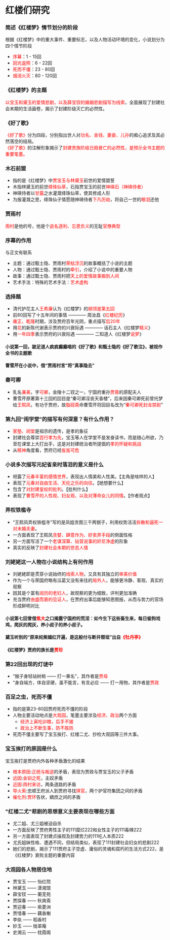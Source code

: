 # 红楼们研究

### 简述《红楼梦》情节划分的阶段
根据《红楼梦》中的重大事件、重要标志，以及人物活动环境的变化，小说划分为四个情节阶段
- <font color="red">序幕</font>：1 - 15回
- <font color="red">回光返照</font>：6 - 22回
- <font color="red">死而不僵</font>：23 - 80回
- <font color="red">烟消火灭</font>：80 - 120回

### 《红楼梦》的主题
<font color="red">以宝玉和黛玉的爱情悲剧，以及薛宝钗的婚姻悲剧描写为线索</font>，全面展现了封建社会末期的生活画卷，揭示了封建阶级灭亡的必然性。

### 《好了歌》
<font color="red">《好了歌》</font>分为四段，分别指出世人对<font color="red">功名、金钱、妻妾、儿孙</font>的痴心追求及其必然落空的结局。  
<font color="red">《好了歌》</font>的注解形象揭示了<font color="red">封建贵族阶级日趋衰亡的必然性，是预示全书主题的重要笔墨。</font>

### 木石前盟
- 指的是《红楼梦》中<font color="red">贾宝玉与林黛玉</font>前世的爱情盟誓   
- 木指林黛玉的前世<font color="red">绛珠仙草</font>，石指贾宝玉的前世<font color="red">神瑛石（神瑛侍者）</font>  
- 神瑛侍者以<font color="red">甘露</font>之水灌溉绛珠仙草，使其修成人形
- 为报灌溉之恩，绛珠仙子情愿随神瑛侍者<font color="red">下凡历劫</font>，将自己一世的<font color="red">眼泪</font>还他

### 贾雨村
<font color="red">雨村</font>是他的号，他是个<font color="red">追名逐利、忘恩负义</font>的无耻<font color="red">官僚典型</font>

### 序幕的作用
与正文有联系
- 主题：通过甄士隐、贾雨村<font color="red">荣枯浮沉</font>的故事概括了小说的主题
- 人物：通过甄士隐、贾雨村的<font color="red">牵引</font>，介绍了小说中的重要人物
- 故事：通过甄士隐、贾雨村把<font color="red">天上的爱情故事搬到人间</font>
- 艺术手法：特殊的艺术手法：<font color="red">艺术虚构</font>

### 选择题
- 清代护花主人<font color="red">王希廉</font>认为《红楼梦》的<font color="red">纲领是第五回</font>
- 前80回写了十五年间的事情 ———— 周汝昌《<font color="red">红楼纪历</font>》
- <font color="red">雍正、乾隆</font>时期，涉及贾府百年光阴，重点描写<font color="red">后20年</font>
- 用<font color="red">花</font>的新陈代谢表示贾府的兴衰际遇 ———— 话石主人《红楼梦<font color="red">精义</font>》
- 用<font color="red">一年四季</font>表示贾府的兴衰际遇 ———— 二知道人《红楼梦<font color="red">说梦</font>》

#### 小说第一回，跛足道人疯疯癫癫唱的《好了歌》和甄士隐的《好了歌注》，被视作全书的主题歌

#### 曹雪芹在小说中，借“贾雨村言”将“真事隐去”

### 秦可卿
- 乳名<font color="red">兼美</font>，字<font color="red">可卿</font>，金陵十二钗之一，宁国府重孙<font color="red">贾蓉</font>的原配夫人
- 曹雪芹原著第十三回的回目是“秦可卿淫丧天香楼”，后来因秦可卿死前曾托梦给<font color="red">王熙凤</font>，有功于贾府，故<font color="red">脂砚斋</font>命曹雪芹将回目名改为“<font color="red">秦可卿死封龙禁尉</font>”

### 第九回“闹学堂”的描写有何深意？有什么作用？
- <font color="red">家塾、祠堂</font>是祖宗的遗传，是孝的象征
- 封建社会尊崇<font color="red">百行孝为先</font>，宝玉等人在学堂不是发奋读书，而是随心所欲，乃至在课堂上大打出手，这是对封建统治者所提倡的<font color="red">孝的怀疑和挑战</font>
- 从<font color="red">精神</font>角度看，贾府已经<font color="red">岌岌可危</font>

### 小说多次描写元妃省亲时落泪的意义是什么
- 袒露了<font color="red">元春丰富的感情世界</font>，表现出人情美和人性美。【主角是啥样的人】
- 表现了<font color="red">元春对自由生活、天伦之乐的向往</font>。【她想要什么】
- 包含了<font color="red">对封建皇权的批判</font>。【批判什么】
- 表现了<font color="red">曹雪芹的人性观、妇女观、以及对薄命女儿的同情</font>。【作者观点】

### 弄权铁槛寺
- “王熙凤弄权铁槛寺”写的是凤姐贪图三千两银子，利用权势活活<font color="red">拆散和逼死一对未婚夫妻</font>。
- 一方面表现了王熙凤<font color="red">贪婪、肆意作为、好卖弄手段</font>的侧面性格
- 另一方面写活了一个<font color="red">老谋深算、钻营说事的奸尼净虚</font>的形象
- 真实的反映了<font color="red">封建社会末期的世态人情</font>

### 刘姥姥这一人物在小说结构上有何作用
- 刘姥姥即是贯穿小说始终的<font color="red">线索人物</font>，又具有其独立的<font color="red">审美价值</font>
- 作为一个与荣国府略有瓜葛又没有来往的<font color="red">局外人</font>，能够更冷静、客观、真实的观察
- 因其是个富有<font color="red">阅历的老妇人</font>，故观察的更为细致，评判更加准确
- 充当贾府<font color="red">由盛而衰的见证人</font>，在贾府出事后能够知恩图报，从而与势力的官场形成鲜明对比

#### 小说第七回曾借<font color="red">焦大</font>之口揭露宁国府的荒淫：如今生下这些畜生来，每日偷狗戏鸡，爬灰的爬灰，养小叔子的养小叔子。

#### 黛玉听到的“原来姹紫嫣红开遍，是这般付与断井颓垣”出自<font color="red">《牡丹亭》</font>
#### 《红楼梦》贾府的族长是<font color="red">贾珍</font>

### 第22回出现的灯谜中
- “猴子身轻站树梢 —— 打一果名”，其作者是<font color="red">贾母</font>
- “身自端方，体自坚硬，虽不能言，有言必应 —— 打一用物，其作者是<font color="red">贾政</font>


### 百足之虫，死而不僵
- 指的是第23-80回</font>贾府死而不僵的阶段
- 人物主要活动地点是<font color="red">大观园</font>，笔墨主要涉及<font color="red">经济、政治</font>两个方面
  - <font color="red">经济上寅吃卯粮，后手不接</font>
  - <font color="red">政治上不断生事，防不胜防</font>
- 死而不僵主要写了宝玉挨打、红楼二尤、抄检大观园等三件大事。

### 宝玉挨打的原因是什么
宝玉挨打是贾府内外各种矛盾激化的结果
- <font color="red">根本原因</font>:<font color="red">正统与叛逆</font>的矛盾，表现为贾政与贾宝玉的父子矛盾
- <font color="red">远因</font>:<font color="red">金钏之死</font>，主奴矛盾
- <font color="red">近因</font>:<font color="red">雨村来访</font>，两条道路的矛盾
- <font color="red">导火索</font>:忠顺王府派人到贾府寻找<font color="red">琪官</font>，两个护官符集团之间的矛盾
- <font color="red">催化剂</font>:<font color="red">贾环</font>告状，嫡庶之间的矛盾

### "红楼二尤"悲剧的思想意义主要表现在哪些方面
- 尤二姐、尤三姐被迫自杀
- 一方面反映了贾府男性主子的111糜烂222和女性主子的111毒辣222
- 另一方面表现了封建贞操观及封建势力的111吃人本质222
- 尤氏姐妹性格、遭遇不同，但结局类似，表现了111封建社会妇女的悲剧222
- 她们的悲剧，揭示了111贾府主子空虚、庸俗的灵魂和腐朽的生活方式222，是《红楼梦》衰败主题的重要内容

### 大观园各人物居住地
- 贾宝玉 —— 怡红院
- 林黛玉 —— 潇湘馆
- 薛宝钗 —— 蘅芜苑
- 贾探春 —— 秋爽斋
- 贾迎春 —— 紫菱洲
- 贾惜春 —— 藕香榭
- 李纨 —— 稻香村
- 妙玉 —— 栊翠庵
- 史湘云 —— 枕霞阁




















